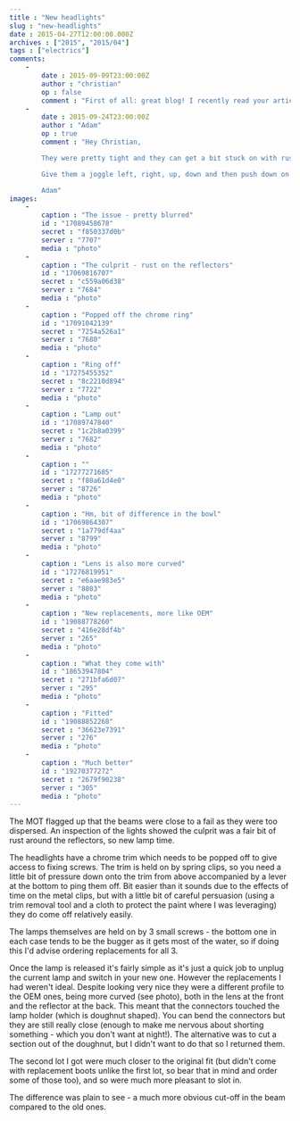 ```yaml
---
title : "New headlights"
slug : "new-headlights"
date : 2015-04-27T12:00:00.000Z
archives : ["2015", "2015/04"]
tags : ["electrics"]
comments:
    -
        date : 2015-09-09T23:00:00Z
        author : "christian"
        op : false
        comment : "First of all: great blog! I recently read your article about new headlights and since I need to adjust the headlights on my MGB as well I was curious to see how you did that. My problem is that I am not able to get the chrome rings off, I manage to move them about 5 to 6 mm apart, but then I can't move them any futher. Is there a trick or something I need to know? Do I need to press down any clamps or something similar? Many thanks for your help and best regards, Christian"
    -
        date : 2015-09-24T23:00:00Z
        author : "Adam"
        op : true
        comment : "Hey Christian,

        They were pretty tight and they can get a bit stuck on with rust etc

        Give them a joggle left, right, up, down and then push down on the top (down towards the ground) and at the same time use a lever underneath. Be careful not to damage your paintwork.

        Adam"
images:
    -
        caption : "The issue - pretty blurred"
        id : "17089458678"
        secret : "f850337d0b"
        server : "7707"
        media : "photo"
    -
        caption : "The culprit - rust on the reflectors"
        id : "17069816707"
        secret : "c559a06d38"
        server : "7684"
        media : "photo"
    -
        caption : "Popped off the chrome ring"
        id : "17091042139"
        secret : "7254a526a1"
        server : "7680"
        media : "photo"
    -
        caption : "Ring off"
        id : "17275455352"
        secret : "8c2210d894"
        server : "7722"
        media : "photo"
    -
        caption : "Lamp out"
        id : "17089747840"
        secret : "1c2b8a0399"
        server : "7682"
        media : "photo"
    -
        caption : ""
        id : "17277271685"
        secret : "f80a61d4e0"
        server : "8726"
        media : "photo"
    -
        caption : "Hm, bit of difference in the bowl"
        id : "17069864307"
        secret : "1a779df4aa"
        server : "8799"
        media : "photo"
    -
        caption : "Lens is also more curved"
        id : "17276819951"
        secret : "e6aae983e5"
        server : "8803"
        media : "photo"
    -
        caption : "New replacements, more like OEM"
        id : "19088778260"
        secret : "416e28df4b"
        server : "265"
        media : "photo"
    -
        caption : "What they come with"
        id : "18653947804"
        secret : "271bfa6d07"
        server : "295"
        media : "photo"
    -
        caption : "Fitted"
        id : "19088852268"
        secret : "36623e7391"
        server : "276"
        media : "photo"
    -
        caption : "Much better"
        id : "19270377272"
        secret : "2679f90238"
        server : "305"
        media : "photo"
---
```


The MOT flagged up that the beams were close to a fail as they were too dispersed. An inspection of the lights showed the culprit was a fair bit of rust around the reflectors, so new lamp time.


The headlights have a chrome trim which needs to be popped off to give access to fixing screws. The trim is held on by spring clips, so you need a little bit of pressure down onto the trim from above accompanied by a lever at the bottom to ping them off. Bit easier than it sounds due to the effects of time on the metal clips, but with a little bit of careful persuasion (using a trim removal tool and a cloth to protect the paint where I was leveraging) they do come off relatively easily.


The lamps themselves are held on by 3 small screws - the bottom one in each case tends to be the bugger as it gets most of the water, so if doing this I'd advise ordering replacements for all 3.


Once the lamp is released it's fairly simple as it's just a quick job to unplug the current lamp and switch in your new one. However the replacements I had weren't ideal. Despite looking very nice they were a different profile to the OEM ones, being more curved (see photo), both in the lens at the front and the reflector at the back. This meant that the connectors touched the lamp holder (which is doughnut shaped). You can bend the connectors but they are still really close (enough to make me nervous about shorting something - which you don't want at night!). The alternative was to cut a section out of the doughnut, but I didn't want to do that so I returned them.


The second lot I got were much closer to the original fit (but didn't come with replacement boots unlike the first lot, so bear that in mind and order some of those too), and so were much more pleasant to slot in.


The difference was plain to see - a much more obvious cut-off in the beam compared to the old ones.
